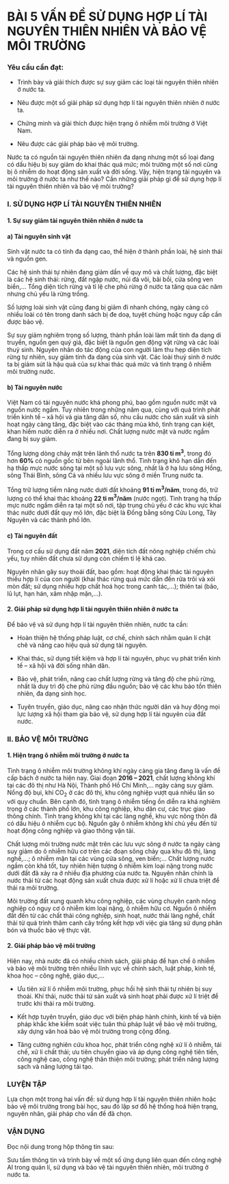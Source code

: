 # BÀI 5 VẤN ĐỀ SỬ DỤNG HỢP LÍ TÀI NGUYÊN THIÊN NHIÊN VÀ BẢO VỆ MÔI TRƯỜNG

### Yêu cầu cần đạt:

  - Trình bày và giải thích được sự suy giảm các loại tài nguyên thiên nhiên ở nước ta.

  - Nêu được một số giải pháp sử dụng hợp lí tài nguyên thiên nhiên ở nước ta.

  - Chứng minh và giải thích được hiện trạng ô nhiễm môi trường ở Việt Nam.

  - Nêu được các giải pháp bảo vệ môi trường.

Nước ta có nguồn tài nguyên thiên nhiên đa dạng nhưng một số loại đang có dấu hiệu bị suy giảm do khai thác quá mức; môi trường một số nơi cũng bị ô nhiễm do hoạt động sản xuất và đời sống. Vậy, hiện trạng tài nguyên và môi trường ở nước ta như thế nào? Cần những giải pháp gì để sử dụng hợp lí tài nguyên thiên nhiên và bảo vệ môi trường?

### I. SỬ DỤNG HỢP LÍ TÀI NGUYÊN THIÊN NHIÊN

#### 1. Sự suy giảm tài nguyên thiên nhiên ở nước ta

#### a) Tài nguyên sinh vật

Sinh vật nước ta có tính đa dạng cao, thể hiện ở thành phần loài, hệ sinh thái và nguồn gen.

Các hệ sinh thái tự nhiên đang giảm dần về quy mô và chất lượng, đặc biệt là các hệ sinh thái: rừng, đất ngập nước, núi đá vôi, bãi bồi, cửa sông ven biển,... Tổng diện tích rừng và tỉ lệ che phủ rừng ở nước ta tăng qua các năm nhưng chủ yếu là rừng trồng.

Số lượng loài sinh vật cũng đang bị giảm đi nhanh chóng, ngày càng có nhiều loài có tên trong danh sách bị đe doạ, tuyệt chủng hoặc nguy cấp cần được bảo vệ.

Sự suy giảm nghiêm trọng số lượng, thành phần loài làm mất tính đa dạng di truyền, nguồn gen quý giá, đặc biệt là nguồn gen động vật rừng và các loài thuỷ sinh. Nguyên nhân do tác động của con người làm thu hẹp diện tích rừng tự nhiên, suy giảm tính đa dạng của sinh vật. Các loài thuỷ sinh ở nước ta bị giảm sút là hậu quả của sự khai thác quá mức và tình trạng ô nhiễm môi trường nước.

#### b) Tài nguyên nước

Việt Nam có tài nguyên nước khá phong phú, bao gồm nguồn nước mặt và nguồn nước ngầm. Tuy nhiên trong những năm qua, cùng với quá trình phát triển kinh tế – xã hội và gia tăng dân số, nhu cầu nước cho sản xuất và sinh hoạt ngày càng tăng, đặc biệt vào các tháng mùa khô, tình trạng cạn kiệt, khan hiếm nước diễn ra ở nhiều nơi. Chất lượng nước mặt và nước ngầm đang bị suy giảm.

Tổng lượng dòng chảy mặt trên lãnh thổ nước ta trên **830 tỉ m$^3$**, trong đó hơn **60%** có nguồn gốc từ bên ngoài lãnh thổ. Tình trạng khô hạn dẫn đến hạ thấp mực nước sông tại một số lưu vực sông, nhất là ở hạ lưu sông Hồng, sông Thái Bình, sông Cả và nhiều lưu vực sông ở miền Trung nước ta.

Tổng trữ lượng tiềm năng nước dưới đất khoảng **91 tỉ m$^3$/năm**, trong đó, trữ lượng có thể khai thác khoảng **22 tỉ m$^3$/năm** (nước ngọt). Tình trạng hạ thấp mực nước ngầm diễn ra tại một số nơi, tập trung chủ yếu ở các khu vực khai thác nước dưới đất quy mô lớn, đặc biệt là Đồng bằng sông Cửu Long, Tây Nguyên và các thành phố lớn.

#### c) Tài nguyên đất

Trong cơ cấu sử dụng đất năm **2021**, diện tích đất nông nghiệp chiếm chủ yếu, tuy nhiên đất chưa sử dụng còn chiếm tỉ lệ khá cao.

Nguyên nhân gây suy thoái đất, bao gồm: hoạt động khai thác tài nguyên thiếu hợp lí của con người (khai thác rừng quá mức dẫn đến rửa trôi và xói mòn đất; sử dụng nhiều hợp chất hoá học trong canh tác,...); thiên tai (bão, lũ lụt, hạn hán, xâm nhập mặn,...).

#### 2. Giải pháp sử dụng hợp lí tài nguyên thiên nhiên ở nước ta

Để bảo vệ và sử dụng hợp lí tài nguyên thiên nhiên, nước ta cần:

  - Hoàn thiện hệ thống pháp luật, cơ chế, chính sách nhằm quản lí chặt chẽ và nâng cao hiệu quả sử dụng tài nguyên.

  - Khai thác, sử dụng tiết kiệm và hợp lí tài nguyên, phục vụ phát triển kinh tế – xã hội và đời sống nhân dân.

  - Bảo vệ, phát triển, nâng cao chất lượng rừng và tăng độ che phủ rừng, nhất là duy trì độ che phủ rừng đầu nguồn; bảo vệ các khu bảo tồn thiên nhiên, đa dạng sinh học.

  - Tuyên truyền, giáo dục, nâng cao nhận thức người dân và huy động mọi lực lượng xã hội tham gia bảo vệ, sử dụng hợp lí tài nguyên của đất nước.

### II. BẢO VỆ MÔI TRƯỜNG

#### 1. Hiện trạng ô nhiễm môi trường ở nước ta

Tình trạng ô nhiễm môi trường không khí ngày càng gia tăng đang là vấn đề cấp bách ở nước ta hiện nay. Giai đoạn **2016 – 2021**, chất lượng không khí tại các đô thị như Hà Nội, Thành phố Hồ Chí Minh,... ngày càng suy giảm. Nồng độ bụi, khí CO$_2$ ở các đô thị, khu công nghiệp vượt quá nhiều lần so với quy chuẩn. Bên cạnh đó, tình trạng ô nhiễm tiếng ồn diễn ra khá nghiêm trọng ở các thành phố lớn, khu công nghiệp, khu dân cư, các trục giao thông chính. Tình trạng không khí tại các làng nghề, khu vực nông thôn đã có dấu hiệu ô nhiễm cục bộ. Nguồn gây ô nhiễm không khí chủ yếu đến từ hoạt động công nghiệp và giao thông vận tải.

Chất lượng môi trường nước mặt trên các lưu vực sông ở nước ta ngày càng suy giảm do ô nhiễm hữu cơ trên các đoạn sông chảy qua khu đô thị, làng nghề,...; ô nhiễm mặn tại các vùng cửa sông, ven biển;... Chất lượng nước ngầm còn khá tốt, tuy nhiên hiện tượng ô nhiễm kim loại nặng trong nước dưới đất đã xảy ra ở nhiều địa phương của nước ta. Nguyên nhân chính là nước thải từ các hoạt động sản xuất chưa được xử lí hoặc xử lí chưa triệt để thải ra môi trường.

Môi trường đất xung quanh khu công nghiệp, các vùng chuyên canh nông nghiệp có nguy cơ ô nhiễm kim loại nặng, ô nhiễm hữu cơ. Nguồn ô nhiễm đất đến từ các chất thải công nghiệp, sinh hoạt, nước thải làng nghề, chất thải từ quá trình thâm canh cây trồng kết hợp với việc gia tăng sử dụng phân bón và thuốc bảo vệ thực vật.

#### 2. Giải pháp bảo vệ môi trường

Hiện nay, nhà nước đã có nhiều chính sách, giải pháp để hạn chế ô nhiễm và bảo vệ môi trường trên nhiều lĩnh vực về chính sách, luật pháp, kinh tế, khoa học – công nghệ, giáo dục,...

  - Ưu tiên xử lí ô nhiễm môi trường, phục hồi hệ sinh thái tự nhiên bị suy thoái. Khí thải, nước thải từ sản xuất và sinh hoạt phải được xử lí triệt để trước khi thải ra môi trường.

  - Kết hợp tuyên truyền, giáo dục với biện pháp hành chính, kinh tế và biện pháp khắc khe kiểm soát việc tuân thủ pháp luật về bảo vệ môi trường, xây dựng văn hoá bảo vệ môi trường trong cộng đồng.

  - Tăng cường nghiên cứu khoa học, phát triển công nghệ xử lí ô nhiễm, tái chế, xử lí chất thải; ưu tiên chuyển giao và áp dụng công nghệ tiên tiến, công nghệ cao, công nghệ thân thiện môi trường; phát triển năng lượng sạch và năng lượng tái tạo.

### LUYỆN TẬP

Lựa chọn một trong hai vấn đề: sử dụng hợp lí tài nguyên thiên nhiên hoặc bảo vệ môi trường trong bài học, sau đó lập sơ đồ hệ thống hoá hiện trạng, nguyên nhân, giải pháp cho vấn đề đã chọn.

### VẬN DỤNG

Đọc nội dung trong hộp thông tin sau:

Sưu tầm thông tin và trình bày về một số ứng dụng liên quan đến công nghệ AI trong quản lí, sử dụng và bảo vệ tài nguyên thiên nhiên, môi trường ở nước ta.
